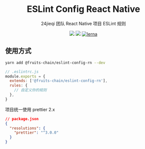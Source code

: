 <h1 align="center">ESLint Config React Native</h1>

<div align="center">
24jieqi 团队 React Native 项目 ESLint 规则
</div>

[eslint-config-rn]: https://www.npmjs.com/package/@fruits-chain/eslint-config-rn

<div align="center">

[![](https://img.shields.io/npm/v/@fruits-chain/eslint-config-rn)][eslint-config-rn]
[![](https://img.shields.io/npm/dm/@fruits-chain/eslint-config-rn.svg)][eslint-config-rn]
[![lerna](https://img.shields.io/badge/maintained%20with-lerna-cc00ff.svg)](https://lerna.js.org/)

</div>

## 使用方式

```bash
yarn add @fruits-chain/eslint-config-rn --dev
```

```js
// .eslintrc.js
module.exports = {
  extends: ['@fruits-chain/eslint-config-rn'],
  rules: {
    // 自定义你的规则
  },
}
```

项目统一使用 prettier 2.x

```json
// package.json
{
  "resolutions": {
    "prettier": "^3.0.0"
  }
}
```
